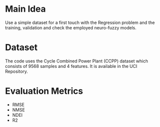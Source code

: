 # Main Idea
Use a simple dataset for a first touch with the Regression problem and the training, validation and check the employed neuro-fuzzy models.

# Dataset
The code uses the Cycle Combined Power Plant (CCPP) dataset which consists of 9568 samples and 4 features. It is available in the UCI Repository. 

# Evaluation Metrics 
- RMSE
- NMSE
- NDEI
- R<exp>2</exp>

